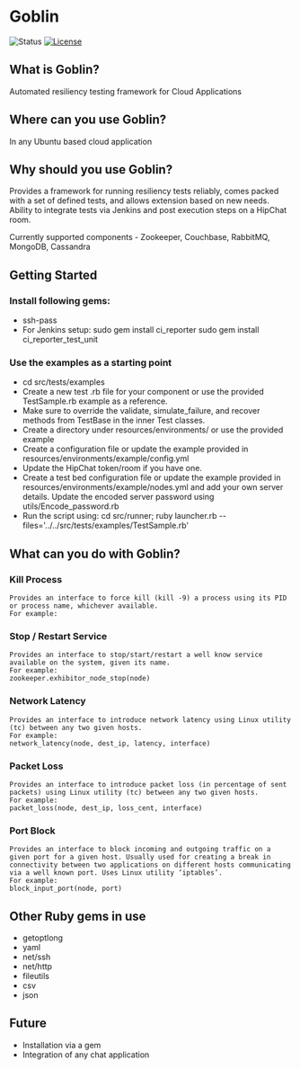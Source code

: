 Goblin
==============

![Status](https://img.shields.io/badge/status-beta-blue.svg?style=flat)
[![License](https://img.shields.io/badge/license-Apache-green.svg?style=flat)](http://git.bluejeansnet.com/amaurya/goblin_utils/blob/master/LICENSE)

What is Goblin?
--------------
Automated resiliency testing framework for Cloud Applications

Where can you use Goblin?
--------------
In any Ubuntu based cloud application

Why should you use Goblin?
--------------
Provides a framework for running resiliency tests reliably, comes packed with a set of defined tests, and allows extension based on new needs. Ability to integrate tests via Jenkins and post execution steps on a HipChat room.

Currently supported components - Zookeeper, Couchbase, RabbitMQ, MongoDB, Cassandra

Getting Started
--------------

### Install following gems:

- ssh-pass
- For Jenkins setup:
 	sudo gem install ci_reporter
 	sudo gem install ci_reporter_test_unit
 	
### Use the examples as a starting point

- cd src/tests/examples
- Create a new test .rb file for your component or use the provided TestSample.rb example as a reference.
- Make sure to override the validate, simulate_failure, and recover methods from TestBase in the inner Test classes.
- Create a directory under resources/environments/ or use the provided example
- Create a configuration file or update the example provided in resources/environments/example/config.yml
- Update the HipChat token/room if you have one.
- Create a test bed configuration file or update the example provided in resources/environments/example/nodes.yml and add your own server details. Update the encoded server password using utils/Encode_password.rb
- Run the script using: cd src/runner; ruby launcher.rb --files='../../src/tests/examples/TestSample.rb'

What can you do with Goblin?
--------------

### Kill Process
	Provides an interface to force kill (kill -9) a process using its PID or process name, whichever available.
	For example:
	

### Stop / Restart Service
	Provides an interface to stop/start/restart a well know service available on the system, given its name. 
	For example:
	zookeeper.exhibitor_node_stop(node)

### Network Latency
	Provides an interface to introduce network latency using Linux utility (tc) between any two given hosts.
	For example:
	network_latency(node, dest_ip, latency, interface)
	
### Packet Loss
	Provides an interface to introduce packet loss (in percentage of sent packets) using Linux utility (tc) between any two given hosts.
	For example:
	packet_loss(node, dest_ip, loss_cent, interface)

### Port Block
	Provides an interface to block incoming and outgoing traffic on a given port for a given host. Usually used for creating a break in connectivity between two applications on different hosts communicating via a well known port. Uses Linux utility ‘iptables’.
	For example:
	block_input_port(node, port)
	

Other Ruby gems in use
--------------
- getoptlong
- yaml
- net/ssh
- net/http
- fileutils
- csv
- json

Future
--------------
- Installation via a gem
- Integration of any chat application